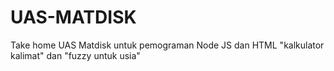 # UAS-MATDISK
Take home UAS Matdisk untuk pemograman Node JS dan HTML "kalkulator kalimat" dan "fuzzy untuk usia"
